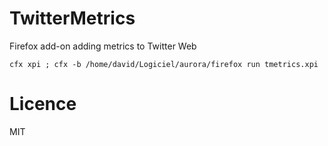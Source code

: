 TwitterMetrics
==============

Firefox add-on adding metrics to Twitter Web

`cfx xpi ; cfx -b /home/david/Logiciel/aurora/firefox run tmetrics.xpi`

# Licence

MIT
